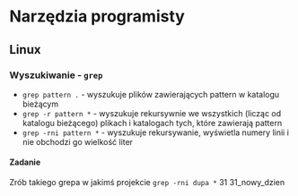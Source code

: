 # Narzędzia programisty

## Linux

### Wyszukiwanie - `grep`

* `grep pattern .` - wyszukuje plików zawierających pattern w katalogu bieżącym
* `grep -r pattern *` - wyszukuje rekursywnie we wszystkich (licząc od katalogu bieżącego) plikach i katalogach tych, które zawierają pattern
* `grep -rni pattern *` - wyszukuje rekursywanie, wyświetla numery linii i nie obchodzi go wielkość liter

#### Zadanie

Zrób takiego grepa w jakimś projekcie
`grep -rni dupa *`
31
31_nowy_dzien
